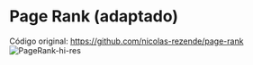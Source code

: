 # Page Rank (adaptado)
Código original: https://github.com/nicolas-rezende/page-rank
![PageRank-hi-res](https://user-images.githubusercontent.com/49538805/69250061-be58b400-0b8d-11ea-840a-36dd794b1040.png)
